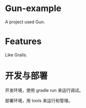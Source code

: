 # Gun-example

A project used Gun.

# Features

Like Grails.

# 开发与部署

开发环境，使用 gradle run 来运行调试。

部署环境，用 tools 来运行和管理。